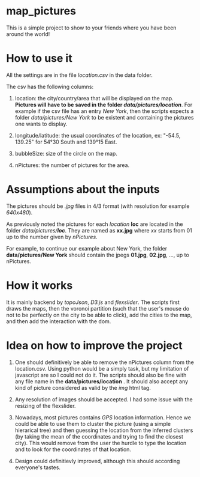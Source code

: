 map_pictures
============

This is a simple project to show to your friends where you have been around the world! 

# How to use it

All the settings are in the file *location.csv* in the data folder.

The csv has the following columns:

1. location: the city/country/area that will be displayed on the map. **Pictures will have to be saved in the folder _data/pictures/location_**. For example if the csv file has an entry *New York*, then the scripts expects a folder *data/pictures/New York* to be existent and containing the pictures one wants to display.
   
2. longitude/latitude: the usual coordinates of the location, ex: "-54.5, 139.25" for 54°30 South and 139°15 East.

3. bubbleSize: size of the circle on the map.

4. nPictures: the number of pictures for the area.

# Assumptions about the inputs

The pictures should be *.jpg* files in 4/3 format (with resolution for example _640x480_).

As previously noted the pictures for each _location_ __loc__ are located in the folder _data/pictures/**loc**_. They are named as __xx.jpg__ where _xx_ starts from 01 up to the number given by _nPictures_.

For example, to continue our example about New York, the folder __data/pictures/New York__ should contain the jpegs __01.jpg__, __02.jpg__, ..., up to nPictures.

# How it works

It is mainly backend by *topoJson*, *D3.js* and *flexslider*. The scripts first draws the maps, then the voronoi partition (such that the user's mouse do not to be perfectly on the city to be able to click), add the cities to the map, and then add the interaction with the dom.

# Idea on how to improve the project

1. One should definitively be able to remove the nPictures column from the location.csv. Using python would be a simply task, but my limitation of javascript are so I could not do it. The scripts should also be fine with any file name in the __data/pictures/location__ . It should also accept any kind of picture considered as valid by the _img_ html tag.

2. Any resolution of images should be accepted. I had some issue with the resizing of the flexslider.

3. Nowadays, most pictures contains *GPS* location information. Hence we could be able to use them to cluster the picture (using a simple hierarical tree) and then guessing the location from the inferred clusters (by taking the mean of the coordinates and trying to find the closest city). This would remove from the user the hurdle to type the location and to look for the coordinates of that location.

4. Design could definitievly improved, although this should according everyone's tastes.
